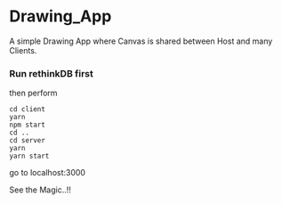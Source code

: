 # Drawing_App
A simple Drawing App where Canvas is shared between Host and many Clients.

### Run rethinkDB first

then perform
```
cd client
yarn
npm start
cd ..
cd server
yarn
yarn start

```

go to localhost:3000

See the Magic..!!
